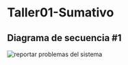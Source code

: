 # Taller01-Sumativo
## Diagrama de secuencia #1
![reportar problemas del sistema](https://github.com/user-attachments/assets/93760b27-7e82-45ab-ba44-185aa462a0af)
